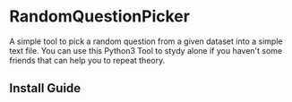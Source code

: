 # RandomQuestionPicker
A simple tool to pick a random question from a given dataset into a simple text file.
You can use this Python3 Tool to stydy alone if you haven't some friends that can help you to repeat theory.


<h2>Install Guide</h2>
